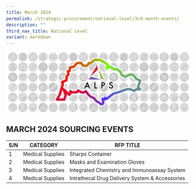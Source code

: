 ```yaml
---
title: March 2024
permalink: /strategic-procurement/national-level/3rd-month-events/
description: ""
third_nav_title: National Level
variant: markdown
---
```

![](/images/alps_sourcing_events_national_1920x640_clear.png)

## MARCH 2024 SOURCING EVENTS

| S/N | CATEGORY | RFP TITLE |
| -------- | -------- | -------- |
| 1 | Medical Supplies | Sharps Container |
| 2 | Medical Supplies | Masks and Examination Gloves |
| 3 | Medical Supplies | Integrated Chemistry and Immunoassay System |
| 4 | Medical Supplies | Intrathecal Drug Delivery System & Accessories |